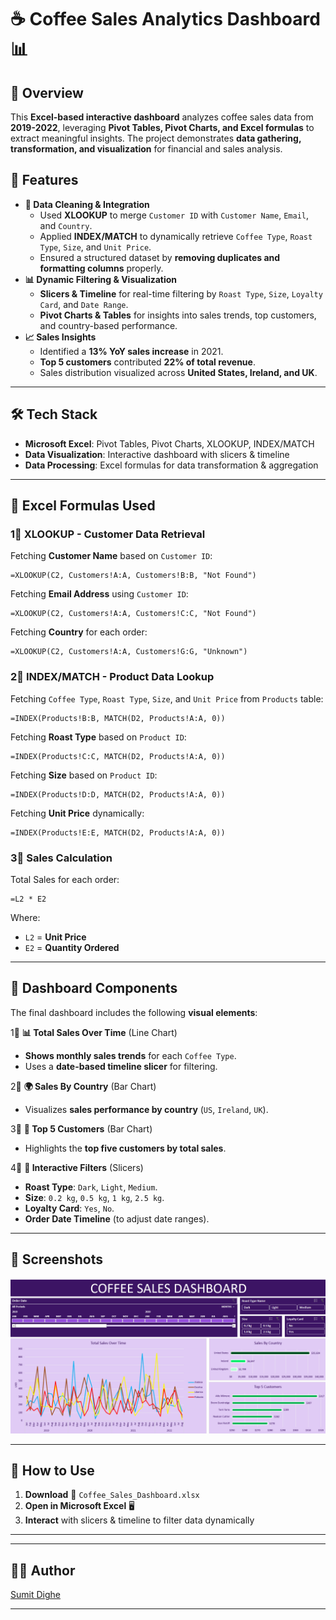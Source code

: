 # ☕ Coffee Sales Analytics Dashboard 📊  

## 📌 Overview  
This **Excel-based interactive dashboard** analyzes coffee sales data from **2019-2022**, leveraging **Pivot Tables, Pivot Charts, and Excel formulas** to extract meaningful insights. The project demonstrates **data gathering, transformation, and visualization** for financial and sales analysis.  

## 🚀 Features  
- **🔹 Data Cleaning & Integration**  
  - Used **XLOOKUP** to merge `Customer ID` with `Customer Name`, `Email`, and `Country`.  
  - Applied **INDEX/MATCH** to dynamically retrieve `Coffee Type`, `Roast Type`, `Size`, and `Unit Price`.  
  - Ensured a structured dataset by **removing duplicates and formatting columns** properly.  
- **📊 Dynamic Filtering & Visualization**  
  - **Slicers & Timeline** for real-time filtering by `Roast Type`, `Size`, `Loyalty Card`, and `Date Range`.  
  - **Pivot Charts & Tables** for insights into sales trends, top customers, and country-based performance.  
- **📈 Sales Insights**  
  - Identified a **13% YoY sales increase** in 2021.  
  - **Top 5 customers** contributed **22% of total revenue**.  
  - Sales distribution visualized across **United States, Ireland, and UK**.  

---

## 🛠 Tech Stack  
- **Microsoft Excel**: Pivot Tables, Pivot Charts, XLOOKUP, INDEX/MATCH  
- **Data Visualization**: Interactive dashboard with slicers & timeline  
- **Data Processing**: Excel formulas for data transformation & aggregation  

---

## 📁 Excel Formulas Used  

### **1⃣ XLOOKUP - Customer Data Retrieval**  
Fetching **Customer Name** based on `Customer ID`:  
```excel
=XLOOKUP(C2, Customers!A:A, Customers!B:B, "Not Found")
```
Fetching **Email Address** using `Customer ID`:  
```excel
=XLOOKUP(C2, Customers!A:A, Customers!C:C, "Not Found")
```
Fetching **Country** for each order:  
```excel
=XLOOKUP(C2, Customers!A:A, Customers!G:G, "Unknown")
```

### **2⃣ INDEX/MATCH - Product Data Lookup**  
Fetching `Coffee Type`, `Roast Type`, `Size`, and `Unit Price` from `Products` table:  
```excel
=INDEX(Products!B:B, MATCH(D2, Products!A:A, 0))
```
Fetching **Roast Type** based on `Product ID`:  
```excel
=INDEX(Products!C:C, MATCH(D2, Products!A:A, 0))
```
Fetching **Size** based on `Product ID`:  
```excel
=INDEX(Products!D:D, MATCH(D2, Products!A:A, 0))
```
Fetching **Unit Price** dynamically:  
```excel
=INDEX(Products!E:E, MATCH(D2, Products!A:A, 0))
```

### **3⃣ Sales Calculation**  
Total Sales for each order:  
```excel
=L2 * E2
```
Where:
- `L2` = **Unit Price**
- `E2` = **Quantity Ordered**  

---

## 🌟 Dashboard Components  

The final dashboard includes the following **visual elements**:  

1⃣ **📊 Total Sales Over Time** (Line Chart)  
   - **Shows monthly sales trends** for each `Coffee Type`.  
   - Uses a **date-based timeline slicer** for filtering.  

2⃣ **🌍 Sales By Country** (Bar Chart)  
   - Visualizes **sales performance by country** (`US`, `Ireland`, `UK`).  

3⃣ **👥 Top 5 Customers** (Bar Chart)  
   - Highlights the **top five customers by total sales**.  

4⃣ **🔎 Interactive Filters** (Slicers)  
   - **Roast Type**: `Dark`, `Light`, `Medium`.  
   - **Size**: `0.2 kg`, `0.5 kg`, `1 kg`, `2.5 kg`.  
   - **Loyalty Card**: `Yes`, `No`.  
   - **Order Date Timeline** (to adjust date ranges).  

---

## 📸 Screenshots  
![Dashboard Screenshot](Dashboard%20Screenshot.png)  

---

## 💾 How to Use  
1. **Download** 📂 `Coffee_Sales_Dashboard.xlsx`  
2. **Open in Microsoft Excel** 🖥️  
3. **Interact** with slicers & timeline to filter data dynamically  

---


---

## 👨‍💻 Author  
[Sumit Dighe](https://github.com/Sumitdighe10)  

---
